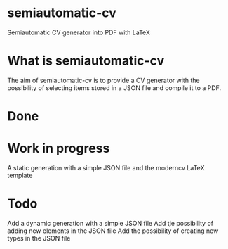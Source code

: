 # semiautomatic-cv
Semiautomatic CV generator into PDF with LaTeX 

# What is semiautomatic-cv
The aim of semiautomatic-cv is to provide a CV generator with the possibility of selecting items stored in a JSON file and compile it to a PDF.

# Done

# Work in progress
A static generation with a simple JSON file and the moderncv LaTeX template

# Todo
Add a dynamic generation with a simple JSON file
Add tje possibility of adding new elements in the JSON file
Add the possibility of creating new types in the JSON file
